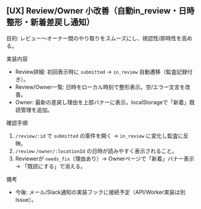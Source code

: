 ## [UX] Review/Owner 小改善（自動in_review・日時整形・新着差戻し通知）

目的: レビュー～オーナー間のやり取りをスムーズにし、視認性/即時性を高める。

実装内容
- Review詳細: 初回表示時に `submitted` → `in_review` 自動遷移（監査記録付き）。
- Review/Owner一覧: 日時をローカル時刻で整形表示。空/エラー文言を改善。
- Owner: 最新の差戻し理由を上部バナーに表示。localStorageで「新着」既読管理を追加。

確認手順
1. `/review/:id` で `submitted` の案件を開く → `in_review` に変化し監査に反映。
2. `/review` `/owner/:locationId` の日時が読みやすく表示されること。
3. Reviewerが `needs_fix`（理由あり）→ Ownerページで「新着」バナー表示 → 「既読にする」で消える。

備考
- 今後: メール/Slack通知の実装フックに接続予定（API/Worker実装は別Issue）。

